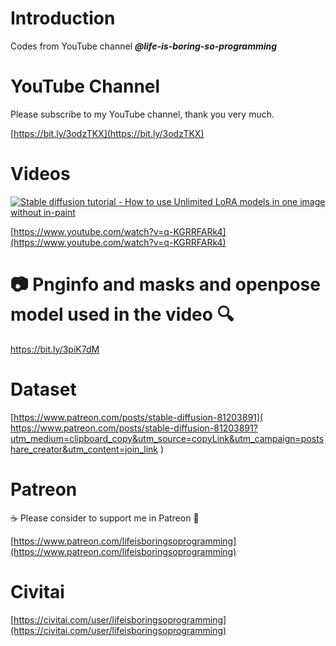 # Introduction
Codes from YouTube channel ***@life-is-boring-so-programming***

# YouTube Channel
Please subscribe to my YouTube channel, thank you very much. 

[https://bit.ly/3odzTKX](https://bit.ly/3odzTKX)

# Videos
[![Stable diffusion tutorial - How to use Unlimited LoRA models in one image without in-paint](https://img.youtube.com/vi/q-KGRRFARk4/sddefault.jpg)](https://www.youtube.com/watch?v=q-KGRRFARk4)

[https://www.youtube.com/watch?v=q-KGRRFARk4](https://www.youtube.com/watch?v=q-KGRRFARk4)

# 📷 Pnginfo and masks and openpose model used in the video 🔍
https://bit.ly/3piK7dM

# Dataset
[https://www.patreon.com/posts/stable-diffusion-81203891](
https://www.patreon.com/posts/stable-diffusion-81203891?utm_medium=clipboard_copy&utm_source=copyLink&utm_campaign=postshare_creator&utm_content=join_link
)

# Patreon
☕️ Please consider to support me in Patreon 🍻

[https://www.patreon.com/lifeisboringsoprogramming](https://www.patreon.com/lifeisboringsoprogramming)

# Civitai
[https://civitai.com/user/lifeisboringsoprogramming](https://civitai.com/user/lifeisboringsoprogramming)
